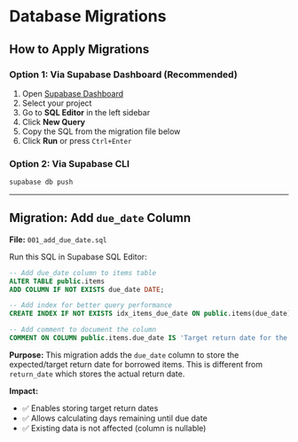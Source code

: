# Database Migrations

## How to Apply Migrations

### Option 1: Via Supabase Dashboard (Recommended)

1. Open [Supabase Dashboard](https://supabase.com/dashboard)
2. Select your project
3. Go to **SQL Editor** in the left sidebar
4. Click **New Query**
5. Copy the SQL from the migration file below
6. Click **Run** or press `Ctrl+Enter`

### Option 2: Via Supabase CLI

```bash
supabase db push
```

---

## Migration: Add `due_date` Column

**File:** `001_add_due_date.sql`

Run this SQL in Supabase SQL Editor:

```sql
-- Add due_date column to items table
ALTER TABLE public.items
ADD COLUMN IF NOT EXISTS due_date DATE;

-- Add index for better query performance
CREATE INDEX IF NOT EXISTS idx_items_due_date ON public.items(due_date);

-- Add comment to document the column
COMMENT ON COLUMN public.items.due_date IS 'Target return date for the borrowed item';
```

**Purpose:** This migration adds the `due_date` column to store the expected/target return date for borrowed items. This is different from `return_date` which stores the actual return date.

**Impact:**

-   ✅ Enables storing target return dates
-   ✅ Allows calculating days remaining until due date
-   ✅ Existing data is not affected (column is nullable)
